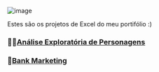 ![image](https://github.com/user-attachments/assets/487e94df-1546-4cd8-8237-fefdf9634c8d)


Estes são os projetos de Excel do meu portifólio :)

### 🦸‍♂️[Análise Exploratória de Personagens](https://github.com/massis93/Projetos_Analise_Dados/tree/main/Excel/Avengers)
### 🏦[Bank Marketing](https://github.com/massis93/Projetos_Analise_Dados/tree/main/Excel/Bank%20Marketing)

